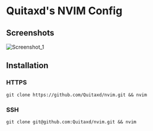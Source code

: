 # Quitaxd's NVIM Config

## Screenshots
![Screenshot_1](https://i.hizliresim.com/fvqh8od.jpg)

## Installation

### HTTPS
```
git clone https://github.com/Quitaxd/nvim.git && nvim
```

### SSH
```
git clone git@github.com:Quitaxd/nvim.git && nvim
```
